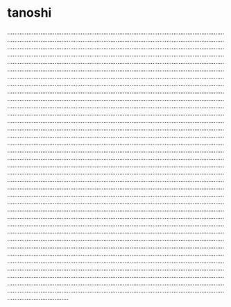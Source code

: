 # tanoshi
...................................................................................................................................................................................................................................................................................................................................................................................................................................................................................................................................................................................................................................................................................................................................................................................................................................................................................................................................................................................................................................................................................................................................................................................................................................................................................................................................................................................................................................................................................................................................................................................................................................................................................................................................................................................................................................................................................................................................................................................................................................................................................................................................................................................................................................................................................................................................................................................................................................................................................................................................................................................................................................................................................................................................................................................................................................................................................................................................................................................................................................................................................................................................................................................................................................................................................................................................................................................................................................................................................................................................................................................................................................................................................................................................................................................................................................................................................................................................................................................................................................................................................................................................................................................................................................................................................................................................................................................................................................................................................................................................................................................................................................................................................